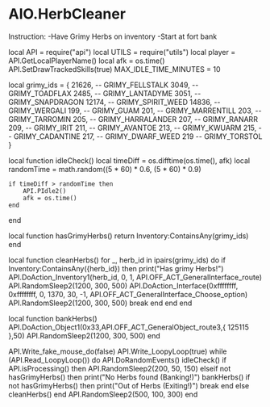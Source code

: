 # AIO.HerbCleaner

Instruction:
      -Have Grimy Herbs on inventory
      -Start at fort bank


local API = require("api")
local UTILS = require("utils")
local player = API.GetLocalPlayerName()
local afk = os.time()
API.SetDrawTrackedSkills(true)
MAX_IDLE_TIME_MINUTES = 10



local grimy_ids = {
    21626, -- GRIMY_FELLSTALK
    3049,  -- GRIMY_TOADFLAX
    2485,  -- GRIMY_LANTADYME
    3051,  -- GRIMY_SNAPDRAGON
    12174, -- GRIMY_SPIRIT_WEED
    14836, -- GRIMY_WERGALI
    199,   -- GRIMY_GUAM
    201,   -- GRIMY_MARRENTILL
    203,   -- GRIMY_TARROMIN
    205,   -- GRIMY_HARRALANDER
    207,   -- GRIMY_RANARR
    209,   -- GRIMY_IRIT
    211,   -- GRIMY_AVANTOE
    213,   -- GRIMY_KWUARM
    215,   -- GRIMY_CADANTINE
    217,   -- GRIMY_DWARF_WEED
    219    -- GRIMY_TORSTOL
}

local function idleCheck()
    local timeDiff = os.difftime(os.time(), afk)
    local randomTime = math.random((5 * 60) * 0.6, (5 * 60) * 0.9)

    if timeDiff > randomTime then
        API.PIdle2()
        afk = os.time()
    end
end

local function hasGrimyHerbs()
    return Inventory:ContainsAny(grimy_ids)
end

local function cleanHerbs()
    for _, herb_id in ipairs(grimy_ids) do
        if Inventory:ContainsAny({herb_id}) then
            print("Has grimy Herbs!")
            API.DoAction_Inventory1(herb_id, 0, 1, API.OFF_ACT_GeneralInterface_route)
            API.RandomSleep2(1200, 300, 500)
            API.DoAction_Interface(0xffffffff, 0xffffffff, 0, 1370, 30, -1, API.OFF_ACT_GeneralInterface_Choose_option)
            API.RandomSleep2(1200, 300, 500)
            break
        end
    end
end

local function bankHerbs()
    API.DoAction_Object1(0x33,API.OFF_ACT_GeneralObject_route3,{ 125115 },50)
    API.RandomSleep2(1200, 300, 500)
end



API.Write_fake_mouse_do(false)
API.Write_LoopyLoop(true)
while (API.Read_LoopyLoop()) do
    API.DoRandomEvents()
    idleCheck()
    if API.isProcessing() then
        API.RandomSleep2(200, 50, 150)
    elseif not hasGrimyHerbs() then
        print("No Herbs found (Banking!)")
        bankHerbs()
            if not hasGrimyHerbs() then 
                print("Out of Herbs (Exiting!)")
                break
            end
    else
        cleanHerbs()
    end
    API.RandomSleep2(500, 100, 300)
end
